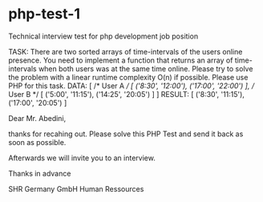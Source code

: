 # php-test-1
Technical interview test for php development job position



TASK:
There are two sorted arrays of time-intervals of the users online presence.
You need to implement a function that returns an array of time-intervals when both users was at the same time online.
Please try to solve the problem with a linear runtime complexity O(n) if possible.
Please use PHP for this task.
DATA:
[
/* User A */
[
('8:30', '12:00'),
('17:00', '22:00')
],
/* User B */
[
('5:00', '11:15'),
('14:25', '20:05')
]
]
RESULT:
[
('8:30', '11:15'),
('17:00', '20:05')
]


Dear Mr. Abedini,

thanks for recahing out.
Please solve this PHP Test and send it back as soon as possible.

Afterwards we will invite you to an interview.

Thanks in advance

SHR Germany GmbH
Human Ressources
